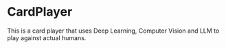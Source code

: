 # CardPlayer
This is a card player that uses Deep Learning, Computer Vision and LLM to play against actual humans.
